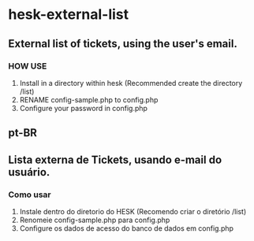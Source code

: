 # hesk-external-list
## External list of tickets, using the user's email.

### HOW USE
1. Install in a directory within hesk (Recommended create the directory /list)
2. RENAME config-sample.php to config.php
3. Configure your password in config.php


## pt-BR
## Lista externa de Tickets, usando e-mail do usuário.

### Como usar
1. Instale dentro do diretorio do HESK (Recomendo criar o diretório /list)
2. Renomeie config-sample.php para config.php
3. Configure os dados de acesso do banco de dados em config.php
